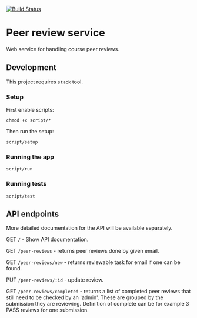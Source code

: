 [![Build Status](https://travis-ci.org/keveri/peer-review-service.svg?branch=master)](https://travis-ci.org/keveri/peer-review-service)

# Peer review service

Web service for handling course peer reviews.

## Development
This project requires `stack` tool.

### Setup
First enable scripts:
```
chmod +x script/*
```

Then run the setup:
```
script/setup
```

### Running the app

```
script/run
```

### Running tests

```
script/test
```

## API endpoints
More detailed documentation for the API will be available separately.

GET `/` - Show API documentation.

GET `/peer-reviews` - returns peer reviews done by given email.

GET `/peer-reviews/new` - returns reviewable task for email if one can be found.

PUT `/peer-reviews/:id` - update review.

GET `/peer-reviews/completed` - returns a list of completed peer reviews that still need to be checked by an 'admin'. These are grouped by the submission they are reviewing. Definition of complete can be for example 3 PASS reviews for one submission.
